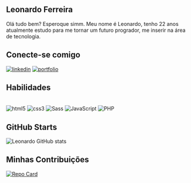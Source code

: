 ## Leonardo Ferreira
Olá tudo bem? Esperoque simm. Meu nome é Leonardo, tenho 22 anos atualmente estudo para me tornar um futuro progrador, me inserir na área de tecnologia.

## Conecte-se comigo
[![linkedin](https://img.shields.io/badge/linkedin-0A66C2?style=for-the-badge&logo=linkedin&logoColor=white)](https://www.linkedin.com/in/leonardof01/)
[![portfolio](https://img.shields.io/badge/my_portfolio-000?style=for-the-badge&logo=ko-fi&logoColor=white)](https://github.com/LeonardoF27)
## Habilidades
<div style="display: inline_block"><br/>
  <img align="center" alt="html5" src="https://img.shields.io/badge/HTML5-E34F26?style=for-the-badge&logo=html5&logoColor=white"/>
  <img align="center" alt="css3" src="https://img.shields.io/badge/CSS3-1572B6?style=for-the-badge&logo=css3&logoColor=white"/>
   <img align="center" alt="Sass" src="https://img.shields.io/badge/Sass-CC6699?style=for-the-badge&logo=sass&logoColor=white"/>
  <img align="center" alt="JavaScript" src="https://img.shields.io/badge/JavaScript-F7DF1E?style=for-the-badge&logo=javascript&logoColor=black"/>
  <img align="center" alt="PHP" src="https://img.shields.io/badge/PHP-777BB4?style=for-the-badge&logo=php&logoColor=white"/>
<div/>

## GitHub Starts
![Leonardo GitHub stats](https://github-readme-stats.vercel.app/api?username=LeonardoF27&show_icons=true&theme=dracula)

## Minhas Contribuições
[![Repo Card](https://github-readme-stats.vercel.app/api/pin/?username=LeonardoF27&repo=dio-lab-open-source&bg_color=000&border_color=30A3DC&show_icons=true&icon_color=30A3DC&title_color=E94D5F&text_color=FFF)](https://github.com/SEUUSERNAME/SEUREPOSITORIO)